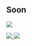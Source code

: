 ## Soon

<a href="https://opensource.org/licenses/Apache-2.0"><img src="https://img.shields.io/github/license/NijatTagizada/yandex-image-scraper?style=for-the-badge"/>

<img src ="https://img.shields.io/github/forks/NijatTagizada/yandex-image-scraper?style=for-the-badge"/>

<img src="https://img.shields.io/github/stars/NijatTagizada/yandex-image-scraper?style=for-the-badge"/>